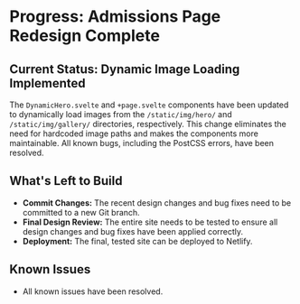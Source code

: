 # Progress: Admissions Page Redesign Complete

## Current Status: Dynamic Image Loading Implemented
The `DynamicHero.svelte` and `+page.svelte` components have been updated to dynamically load images from the `/static/img/hero/` and `/static/img/gallery/` directories, respectively. This change eliminates the need for hardcoded image paths and makes the components more maintainable. All known bugs, including the PostCSS errors, have been resolved.

## What's Left to Build
*   **Commit Changes:** The recent design changes and bug fixes need to be committed to a new Git branch.
*   **Final Design Review:** The entire site needs to be tested to ensure all design changes and bug fixes have been applied correctly.
*   **Deployment:** The final, tested site can be deployed to Netlify.

## Known Issues
*   All known issues have been resolved.
